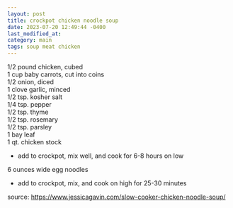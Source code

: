 ```yaml
---
layout: post
title: crockpot chicken noodle soup
date: 2023-07-20 12:49:44 -0400
last_modified_at: 
category: main
tags: soup meat chicken
---
```


1/2 pound chicken, cubed  
1 cup baby carrots, cut into coins  
1/2 onion, diced  
1 clove garlic, minced  
1/2 tsp. kosher salt  
1/4 tsp. pepper  
1/2 tsp. thyme  
1/2 tsp. rosemary  
1/2 tsp. parsley  
1 bay leaf  
1 qt. chicken stock  
* add to crockpot, mix well, and cook for 6-8 hours on low

6 ounces wide egg noodles  
* add to crockpot, mix, and cook on high for 25-30 minutes

source: <https://www.jessicagavin.com/slow-cooker-chicken-noodle-soup/>
